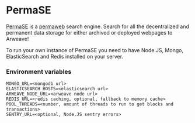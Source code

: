 # PermaSE
[PermaSE](https://permase.net) is a [permaweb](https://arweave.org) search engine. Search for all the decentralized and permanent data storage for either archived or deployed webpages to Arweave!

To run your own instance of PermaSE you need to have Node.JS, Mongo, ElasticSearch and Redis installed on your server.

### Environment variables
```env
MONGO_URL=<mongodb url>
ELASTICSEARCH_HOSTS=<elasticsearch url>
ARWEAVE_NODE_URL=<arweave node url>
REDIS_URL=<redis caching, optional, fallback to memory cache>
POOL_THREADS=<number, amount of threads to run to get blocks and transactions>
SENTRY_URL=<optional, Node.JS sentry errors>
```